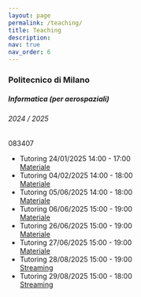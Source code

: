 ```yaml
---
layout: page
permalink: /teaching/
title: Teaching
description:
nav: true
nav_order: 6
---
```


<div class="teaching">

<h3 class="mt-4">Politecnico di Milano</h3>

<div class="card mt-3">
  <div class="p-3">
    <div class="row">
      <div class="col-sm-10">
        <h5 class="font-weight-bold">Informatica (per aerospaziali)</h5>
    	<h6 class="font-italic mt-2 mt-sm-0">2024 / 2025</h6>
      </div>
      <div class="col-sm-2 text-sm-right">
        <span class="badge">
            083407
        </span>
      </div>
    </div>
    <ul class="card-text font-weight-light list-group list-group-flush">
      <li class="list-group-item">
		<div class="row">
			<div class="col-sm-9">
            	Tutoring 24/01/2025 14:00 - 17:00
          	</div>
          	<div class="col-sm-3">
		          <a href="https://www.dropbox.com/scl/fi/gdprcgpixcf059k6c7qsa/2025-01-24.zip?rlkey=27mhwd3dw6cajmspet3gls18y&st=5quszbm9&dl=0" target="_blank" rel="noopener noreferrer">Materiale</a>
		<!--
            	<a href="/assets/misc/teaching/InfoAER-2023-2024-Esercitazioni-slide.zip" target="_blank" rel="noopener noreferrer">slides</a>&ensp;
            	<a href="/assets/misc/teaching/InfoAER-2023-2024-Esercitazioni-codice.zip" target="_blank" rel="noopener noreferrer">codice</a>
		-->
          	</div>
        </div>
      </li>
      <li class="list-group-item">
		<div class="row">
			<div class="col-sm-9">
            	Tutoring 04/02/2025 14:00 - 18:00
          	</div>
          	<div class="col-sm-3">
		          <a href="https://www.dropbox.com/scl/fi/4a1tgnrapzf15tw4q4qdw/2025-02-04.zip?rlkey=iqgr57cmdgrka4w3jm78fki66&st=yj4jjuqg&dl=0" target="_blank" rel="noopener noreferrer">Materiale</a>
            	<!--
		<a href="/assets/misc/teaching/InfoAER-2023-2024-Esercitazioni-slide.zip" target="_blank" rel="noopener noreferrer">slides</a>&ensp;
            	<a href="/assets/misc/teaching/InfoAER-2023-2024-Esercitazioni-codice.zip" target="_blank" rel="noopener noreferrer">codice</a>
		-->
          	</div>
        </div>
      </li>
      <li class="list-group-item">
        <div class="row">
          <div class="col-sm-9">
            Tutoring 05/06/2025 14:00 - 18:00
          </div>
          <div class="col-sm-3">
            <a href="https://www.dropbox.com/scl/fi/9jlan3q65busey47ex5qy/2025-06-05.zip?rlkey=j43crjavdg3w5e8auzrdwlslq&st=cn6gghp4&dl=0" target="_blank" rel="noopener noreferrer">Materiale</a>
          </div>
        </div>
      </li>
      <li class="list-group-item">
        <div class="row">
          <div class="col-sm-9">
            Tutoring 06/06/2025 15:00 - 19:00
          </div>
          <div class="col-sm-3">
            <a href="https://www.dropbox.com/scl/fi/1r08gsem0jf9iflyyzptz/2025-06-06.zip?rlkey=dwaegwlpa7bbm0yo3rr4qvim1&st=2fngdsnn&dl=0" target="_blank" rel="noopener noreferrer">Materiale</a>
          </div>
        </div>
      </li>
    	<li class="list-group-item">
        <div class="row">
          <div class="col-sm-9">
            Tutoring 26/06/2025 15:00 - 19:00
          </div>
          <div class="col-sm-3">
            <a href="https://www.dropbox.com/scl/fi/d91h1duj4d51s0rxl65ce/2025-06-26.zip?rlkey=tg21fd5u5cczn1f6x3573atgw&st=95km2z98&dl=0" target="_blank" rel="noopener noreferrer">Materiale</a>
          </div>
        </div>
      </li>
    	<li class="list-group-item">
        <div class="row">
          <div class="col-sm-9">
            Tutoring 27/06/2025 15:00 - 19:00
          </div>
          <div class="col-sm-3">
            <a href="https://www.dropbox.com/scl/fi/idxaar8mletrnab0g49of/2025-06-27.zip?rlkey=ucr1a5sr6jiux6kyu840wpoei&st=pie2dy21&dl=0" target="_blank" rel="noopener noreferrer">Materiale</a>
          </div>
        </div>
      </li>
      <li class="list-group-item">
        <div class="row">
          <div class="col-sm-9">
            Tutoring 28/08/2025 15:00 - 19:00
          </div>
          <div class="col-sm-3">
            <a href="https://teams.microsoft.com/l/meetup-join/19%3ameeting_ZWQ0ODg2MGQtNDIzZi00MjM5LWI1MGUtZGI0YTA4NDdjNzlh%40thread.v2/0?context=%7b%22Tid%22%3a%220a17712b-6df3-425d-808e-309df28a5eeb%22%2c%22Oid%22%3a%22c3a251ee-4945-4663-922f-e0effed7f874%22%7d" target="_blank" rel="noopener noreferrer">Streaming</a>
          </div>
        </div>
      </li>
      <li class="list-group-item">
        <div class="row">
          <div class="col-sm-9">
            Tutoring 29/08/2025 15:00 - 18:00
          </div>
          <div class="col-sm-3">
            <a href="https://teams.microsoft.com/l/meetup-join/19%3ameeting_NGQ1YjI3ODYtZTZjMy00NjE3LWI1ODQtZTc1NGZlZjQ1MmE3%40thread.v2/0?context=%7b%22Tid%22%3a%220a17712b-6df3-425d-808e-309df28a5eeb%22%2c%22Oid%22%3a%22c3a251ee-4945-4663-922f-e0effed7f874%22%7d" target="_blank" rel="noopener noreferrer">Streaming</a>
          </div>
        </div>
      </li>
    </ul>
  </div>
</div>

</div>
